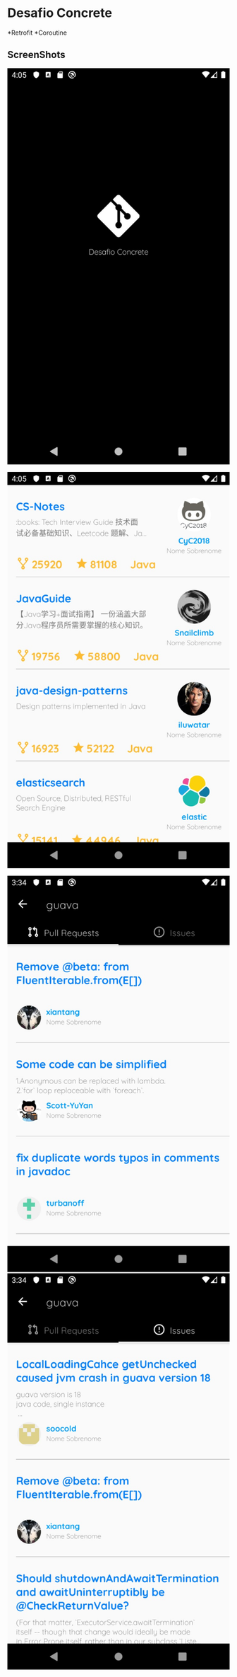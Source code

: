 # Desafio Concrete

*Retrofit
*Coroutine

## ScreenShots




![Splash](/screenshot/image1.jpg) 

![Main](/screenshot/image2.jpg)

![Pull request](/screenshot/image3.jpg)
![issue](/screenshot/image4.jpg)
